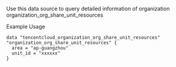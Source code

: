 Use this data source to query detailed information of organization organization_org_share_unit_resources

Example Usage

```hcl
data "tencentcloud_organization_org_share_unit_resources" "organization_org_share_unit_resources" {
  area = "ap-guangzhou"
  unit_id = "xxxxxx"
}
```
